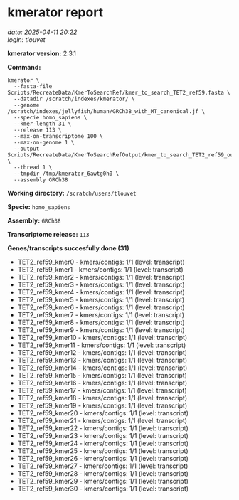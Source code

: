 # kmerator report
*date: 2025-04-11 20:22*  
*login: tlouvet*

**kmerator version:** 2.3.1

**Command:**

```
kmerator \
  --fasta-file Scripts/RecreateData/KmerToSearchRef/kmer_to_search_TET2_ref59.fasta \
  --datadir /scratch/indexes/kmerator/ \
  --genome /scratch/indexes/jellyfish/human/GRCh38_with_MT_canonical.jf \
  --specie homo_sapiens \
  --kmer-length 31 \
  --release 113 \
  --max-on-transcriptome 100 \
  --max-on-genome 1 \
  --output Scripts/RecreateData/KmerToSearchRefOutput/kmer_to_search_TET2_ref59_output \
  --thread 1 \
  --tmpdir /tmp/kmerator_6awtg0h0 \
  --assembly GRCh38
```

**Working directory:** `/scratch/users/tlouvet`

**Specie:** `homo_sapiens`

**Assembly:** `GRCh38`

**Transcriptome release:** `113`

**Genes/transcripts succesfully done (31)**

- TET2_ref59_kmer0 - kmers/contigs: 1/1 (level: transcript)
- TET2_ref59_kmer1 - kmers/contigs: 1/1 (level: transcript)
- TET2_ref59_kmer2 - kmers/contigs: 1/1 (level: transcript)
- TET2_ref59_kmer3 - kmers/contigs: 1/1 (level: transcript)
- TET2_ref59_kmer4 - kmers/contigs: 1/1 (level: transcript)
- TET2_ref59_kmer5 - kmers/contigs: 1/1 (level: transcript)
- TET2_ref59_kmer6 - kmers/contigs: 1/1 (level: transcript)
- TET2_ref59_kmer7 - kmers/contigs: 1/1 (level: transcript)
- TET2_ref59_kmer8 - kmers/contigs: 1/1 (level: transcript)
- TET2_ref59_kmer9 - kmers/contigs: 1/1 (level: transcript)
- TET2_ref59_kmer10 - kmers/contigs: 1/1 (level: transcript)
- TET2_ref59_kmer11 - kmers/contigs: 1/1 (level: transcript)
- TET2_ref59_kmer12 - kmers/contigs: 1/1 (level: transcript)
- TET2_ref59_kmer13 - kmers/contigs: 1/1 (level: transcript)
- TET2_ref59_kmer14 - kmers/contigs: 1/1 (level: transcript)
- TET2_ref59_kmer15 - kmers/contigs: 1/1 (level: transcript)
- TET2_ref59_kmer16 - kmers/contigs: 1/1 (level: transcript)
- TET2_ref59_kmer17 - kmers/contigs: 1/1 (level: transcript)
- TET2_ref59_kmer18 - kmers/contigs: 1/1 (level: transcript)
- TET2_ref59_kmer19 - kmers/contigs: 1/1 (level: transcript)
- TET2_ref59_kmer20 - kmers/contigs: 1/1 (level: transcript)
- TET2_ref59_kmer21 - kmers/contigs: 1/1 (level: transcript)
- TET2_ref59_kmer22 - kmers/contigs: 1/1 (level: transcript)
- TET2_ref59_kmer23 - kmers/contigs: 1/1 (level: transcript)
- TET2_ref59_kmer24 - kmers/contigs: 1/1 (level: transcript)
- TET2_ref59_kmer25 - kmers/contigs: 1/1 (level: transcript)
- TET2_ref59_kmer26 - kmers/contigs: 1/1 (level: transcript)
- TET2_ref59_kmer27 - kmers/contigs: 1/1 (level: transcript)
- TET2_ref59_kmer28 - kmers/contigs: 1/1 (level: transcript)
- TET2_ref59_kmer29 - kmers/contigs: 1/1 (level: transcript)
- TET2_ref59_kmer30 - kmers/contigs: 1/1 (level: transcript)
